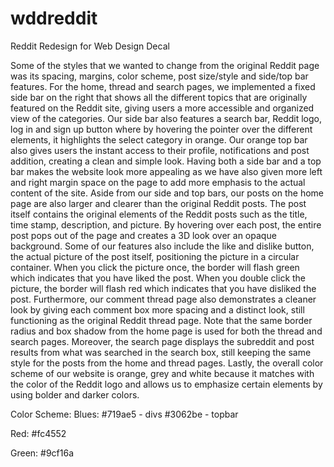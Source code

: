 # wddreddit
Reddit Redesign for Web Design Decal

Some of the styles that we wanted to change from the original Reddit page was its spacing, margins, color scheme, post size/style and side/top bar features.  For the home, thread and search pages, we implemented a fixed side bar on the right that shows all the different topics that are originally featured on the Reddit site, giving users a more accessible and organized view of the categories.  Our side bar also features a search bar, Reddit logo, log in and sign up button where by hovering the pointer over the different elements, it highlights the select category in orange.  Our orange top bar also gives users the instant access to their profile, notifications and post addition, creating a clean and simple look.  Having both a side bar and a top bar makes the website look more appealing as we have also given more left and right margin space on the page to add more emphasis to the actual content of the site.  Aside from our side and top bars, our posts on the home page are also larger and clearer than the original Reddit posts.  The post itself contains the original elements of the Reddit posts such as the title, time stamp, description, and picture. By hovering over each post, the entire post pops out of the page and creates a 3D look over an opaque background.  Some of our features also include the like and dislike button, the actual picture of the post itself, positioning the picture in a circular container.  When you click the picture once, the border will flash green which indicates that you have liked the post.  When you double click the picture, the  border will flash red which indicates that you have disliked the post. Furthermore, our comment thread page also demonstrates a cleaner look by giving each comment box more spacing and a distinct look, still functioning as the original Reddit thread page. Note that the same border radius and box shadow from the home page is used for both the thread and search pages.  Moreover, the search page displays the subreddit and post results from what was searched in the search box, still keeping the same style for the posts from the home and thread pages. Lastly, the overall color scheme of our website is orange, grey and white because it matches with the color of the Reddit logo and allows us to emphasize certain elements by using bolder and darker colors.

Color Scheme:
Blues:
\#719ae5 - divs
\#3062be - topbar

Red:
\#fc4552

Green:
\#9cf16a

